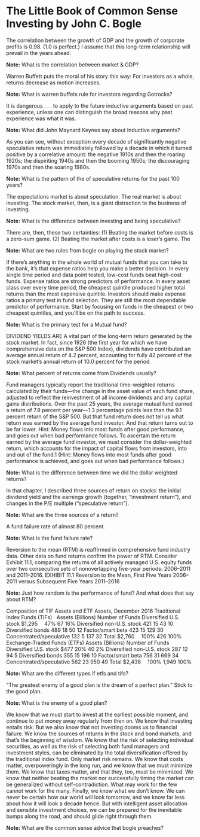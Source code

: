 # The Little Book of Common Sense Investing by John C. Bogle

The correlation between the growth of GDP and the growth of corporate profits is 0.98. (1.0 is perfect.) I assume that this long-term relationship will prevail in the years ahead.

**Note:** What is the correlation between market & GDP?


Warren Buffett puts the moral of his story this way: For investors as a whole, returns decrease as motion increases.

**Note:** What is warren buffets rule for investors regarding Gotrocks?


It is dangerous . . . to apply to the future inductive arguments based on past experience, unless one can distinguish the broad reasons why past experience was what it was.

**Note:** What did John Maynard Keynes say about Inductive arguments?


As you can see, without exception every decade of significantly negative speculative return was immediately followed by a decade in which it turned positive by a correlative amount: the negative 1910s and then the roaring 1920s; the dispiriting 1940s and then the booming 1950s; the discouraging 1970s and then the soaring 1980s.

**Note:** What is the pattern of the of speculative returns for the past 100 years?


The expectations market is about speculation. The real market is about investing. The stock market, then, is a giant distraction to the business of investing.

**Note:** What is the difference between investing and being speculative?


There are, then, these two certainties: (1) Beating the market before costs is a zero-sum game. (2) Beating the market after costs is a loser’s game. The

**Note:** What are two rules from bogle on playing the stock market?


If there’s anything in the whole world of mutual funds that you can take to the bank, it’s that expense ratios help you make a better decision. In every single time period and data point tested, low-cost funds beat high-cost funds. Expense ratios are strong predictors of performance. In every asset class over every time period, the cheapest quintile produced higher total returns than the most expensive quintile. Investors should make expense ratios a primary test in fund selection. They are still the most dependable predictor of performance. Start by focusing on funds in the cheapest or two cheapest quintiles, and you’ll be on the path to success.

**Note:** What is the primary test for a Mutual fund?


DIVIDEND YIELDS ARE A vital part of the long-term return generated by the stock market. In fact, since 1926 (the first year for which we have comprehensive data on the S&P 500 Index), dividends have contributed an average annual return of 4.2 percent, accounting for fully 42 percent of the stock market’s annual return of 10.0 percent for the period.

**Note:** What percent of returns come from Dividends usually?


Fund managers typically report the traditional time-weighted returns calculated by their funds—the change in the asset value of each fund share, adjusted to reflect the reinvestment of all income dividends and any capital gains distributions. Over the past 25 years, the average mutual fund earned a return of 7.8 percent per year—1.3 percentage points less than the 9.1 percent return of the S&P 500. But that fund return does not tell us what return was earned by the average fund investor. And that return turns out to be far lower. Hint: Money flows into most funds after good performance, and goes out when bad performance follows. To ascertain the return earned by the average fund investor, we must consider the dollar-weighted return, which accounts for the impact of capital flows from investors, into and out of the fund.1 (Hint: Money flows into most funds after good performance is achieved, and goes out when bad performance follows.)

**Note:** What is the difference between time we did the dollar weighted returns?


In that chapter, I described three sources of return on stocks: the initial dividend yield and the earnings growth (together, “investment return”), and changes in the P/E multiple (“speculative return”).

**Note:** What are the three sources of a return?


A fund failure rate of almost 80 percent.

**Note:** What is the fund failure rate?


Reversion to the mean (RTM) is reaffirmed in comprehensive fund industry data. Other data on fund returns confirm the power of RTM. Consider Exhibit 11.1, comparing the returns of all actively managed U.S. equity funds over two consecutive sets of nonoverlapping five-year periods: 2006–2011 and 2011–2016. EXHIBIT 11.1 Reversion to the Mean, First Five Years 2006–2011 versus Subsequent Five Years 2011–2016

**Note:** Just how random is the performance of fund? And what does that say about RTM?


Composition of TIF Assets and ETF Assets, December 2016 Traditional Index Funds (TIFs)   Assets (Billions) Number of Funds Diversified U.S. stock $1,295   47% 67 16% Diversified non-U.S. stock 421 15 43 10 Diversified bonds 489 18 50 12 Factor/smart beta 423 15 129 30 Concentrated/speculative 132 5 137 32 Total $2,760   100% 426 100% Exchange-Traded Funds (ETFs) Assets (Billions) Number of Funds Diversified U.S. stock $477 20% 40 2% Diversified non-U.S. stock 287 12 94 5 Diversified bonds 355 15 196 10 Factor/smart beta 756 31 669 34 Concentrated/speculative 562 23 950 49 Total $2,438   100% 1,949 100%

**Note:** What are the different types if etfs and tifs?


“The greatest enemy of a good plan is the dream of a perfect plan.” Stick to the good plan.

**Note:** What is the enemy of a good plan?


We know that we must start to invest at the earliest possible moment, and continue to put money away regularly from then on. We know that investing entails risk. But we also know that not investing dooms us to financial failure. We know the sources of returns in the stock and bond markets, and that’s the beginning of wisdom. We know that the risk of selecting individual securities, as well as the risk of selecting both fund managers and investment styles, can be eliminated by the total diversification offered by the traditional index fund. Only market risk remains. We know that costs matter, overpoweringly in the long run, and we know that we must minimize them. We know that taxes matter, and that they, too, must be minimized. We know that neither beating the market nor successfully timing the market can be generalized without self-contradiction. What may work for the few cannot work for the many. Finally, we know what we don’t know. We can never be certain how our world will look tomorrow, and we know far less about how it will look a decade hence. But with intelligent asset allocation and sensible investment choices, we can be prepared for the inevitable bumps along the road, and should glide right through them.

**Note:** What are the common sense advice that bogle preaches?


